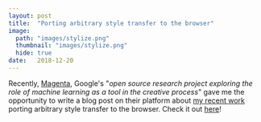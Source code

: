 ```yaml
---
layout: post
title:  "Porting arbitrary style transfer to the browser"
image: 
  path: "images/stylize.png"
  thumbnail: "images/stylize.png"
  hide: true
date:   2018-12-20
---
```

Recently, [Magenta][magenta], Google's "*open source research project exploring the role of machine learning as a tool in the creative process*" gave me the opportunity to write a blog post on their platform about [my recent work][gh-demo] porting arbitrary style transfer to the browser. Check it out [here][blog-post]!

[magenta]: https://magenta.tensorflow.org/
[gh-demo]: https://github.com/reiinakano/arbitrary-image-stylization-tfjs
[blog-post]: https://magenta.tensorflow.org/blog/2018/12/20/style-transfer-js/

